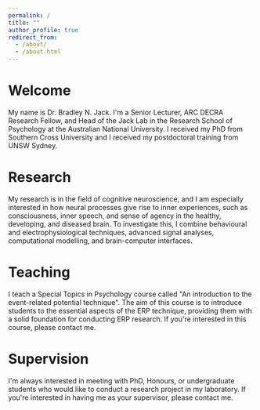 ```yaml
---
permalink: /
title: ""
author_profile: true
redirect_from: 
  - /about/
  - /about.html
---
```


Welcome
======

My name is Dr. Bradley N. Jack. I'm a Senior Lecturer, ARC DECRA Research Fellow, and Head of the Jack Lab in the Research School of Psychology at the Australian National University. I received my PhD from Southern Cross University and I received my postdoctoral training from UNSW Sydney.

Research
======

My research is in the field of cognitive neuroscience, and I am especially interested in how neural processes give rise to inner experiences, such as consciousness, inner speech, and sense of agency in the healthy, developing, and diseased brain. To investigate this, I combine behavioural and electrophysiological techniques, advanced signal analyses, computational modelling, and brain-computer interfaces.

Teaching
======

I teach a Special Topics in Psychology course called "An introduction to the event-related potential technique". The aim of this course is to introduce students to the essential aspects of the ERP technique, providing them with a solid foundation for conducting ERP research. If you're interested in this course, please contact me.

Supervision
======

I'm always interested in meeting with PhD, Honours, or undergraduate students who would like to conduct a research project in my laboratory. If you're interested in having me as your supervisor, please contact me.
